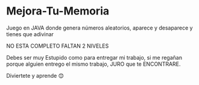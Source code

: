 # Mejora-Tu-Memoria
Juego en JAVA donde genera números aleatorios, aparece y desaparece y tienes que adivinar

NO ESTA COMPLETO FALTAN 2 NIVELES

Debes ser muy Estupido como para entregar mi trabajo, si me regañan porque alguien entrego el mismo trabajo, JURO que te ENCONTRARE.

Diviertete y aprende 😊
